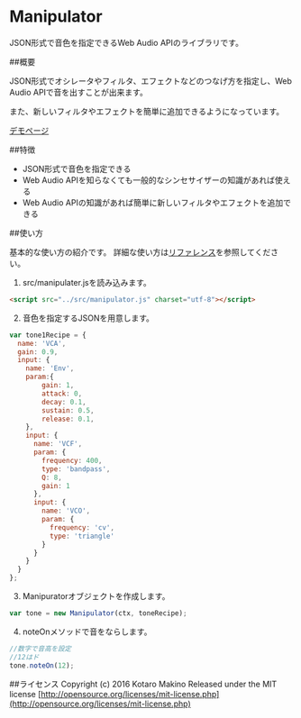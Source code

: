 # Manipulator

JSON形式で音色を指定できるWeb Audio APIのライブラリです。

##概要

JSON形式でオシレータやフィルタ、エフェクトなどのつなげ方を指定し、Web Audio APIで音を出すことが出来ます。

また、新しいフィルタやエフェクトを簡単に追加できるようになっています。

[デモページ](http://taro0628.github.io/manipulator/docs)

##特徴

- JSON形式で音色を指定できる
- Web Audio APIを知らなくても一般的なシンセサイザーの知識があれば使える
- Web Audio APIの知識があれば簡単に新しいフィルタやエフェクトを追加できる

##使い方

基本的な使い方の紹介です。
詳細な使い方は[リファレンス](reference.md)を参照してください。

1. src/manipulater.jsを読み込みます。

  ```html
  <script src="../src/manipulator.js" charset="utf-8"></script>
  ```

2. 音色を指定するJSONを用意します。

  ```js
  var tone1Recipe = {
    name: 'VCA',
    gain: 0.9,
    input: {
      name: 'Env',
      param:{
          gain: 1,
          attack: 0,
          decay: 0.1,
          sustain: 0.5,
          release: 0.1,
      },
      input: {
        name: 'VCF',
        param: {
          frequency: 400,
          type: 'bandpass',
          Q: 8,
          gain: 1
        },
        input: {
          name: 'VCO',
          param: {
            frequency: 'cv',
            type: 'triangle'
          }
        }
      }
    }
  };
  ```

3. Manipuratorオブジェクトを作成します。

  ```js
  var tone = new Manipulator(ctx, toneRecipe);
  ```

4. noteOnメソッドで音をならします。

  ```js
  //数字で音高を設定
  //12はド
  tone.noteOn(12);
  ```

##ライセンス
Copyright (c) 2016 Kotaro Makino
Released under the MIT license
[http://opensource.org/licenses/mit-license.php](http://opensource.org/licenses/mit-license.php)
